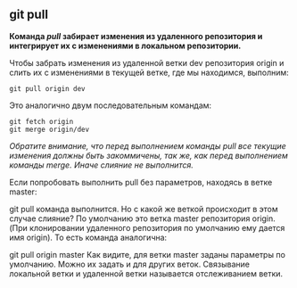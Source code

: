 ## git pull

**Команда *pull* забирает изменения из удаленного репозитория и интегрирует их с изменениями в локальном репозитории.**

Чтобы забрать изменения из удаленной ветки dev репозитория origin и слить их с изменениями в текущей ветке, где мы находимся, выполним:

```bash=
git pull origin dev
```

Это аналогично двум последовательным командам:

```bash=
git fetch origin
git merge origin/dev
```
*Обратите внимание, что перед выполнением команды pull все текущие изменения должны быть закоммичены, так же, как перед выполнением команды merge. Иначе слияние не выполнится.*

Если попробовать выполнить pull без параметров, находясь в ветке master:

git pull
команда выполнится. Но с какой же веткой происходит в этом случае слияние? По умолчанию это ветка master репозитория origin.  (При клонировании удаленного репозитория по умолчанию ему дается имя origin). То есть команда аналогична:

git pull origin master
Как видите, для ветки master заданы параметры по умолчанию. Можно их задать и для других веток. Связывание локальной ветки и удаленной ветки называется отслеживанием ветки.